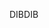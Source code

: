 <span data-ttu-id="e2a63-101">DIB</span><span class="sxs-lookup"><span data-stu-id="e2a63-101">DIB</span></span>